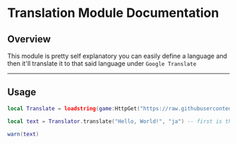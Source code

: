 # Translation Module Documentation

## Overview
This module is pretty self explanatory you can easily define a language and then it'll translate it to that said language under ``Google Translate``

---

## Usage
```lua
local Translate = loadstring(game:HttpGet("https://raw.githubusercontent.com/IdkRandomUsernameok/PublicModules/refs/heads/main/Modules/TranslationModule.lua"))()

local text = Translator.translate("Hello, World!", "ja") -- first is the text and the second is the language if you wanna see all that are supported just check the source

warn(text)
